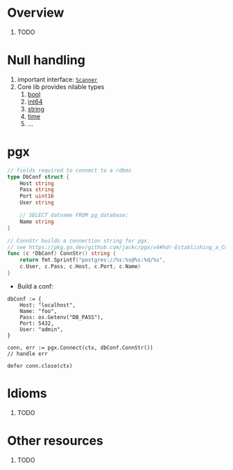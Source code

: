 # Overview
1. TODO


# Null handling
1. important interface: [`Scanner`](https://pkg.go.dev/database/sql#Scanner)
1. Core lib provides nilable types
    1. [bool](https://pkg.go.dev/database/sql#NullBool)
    1. [int64](https://pkg.go.dev/database/sql#NullInt64)
    1. [string](https://pkg.go.dev/database/sql#NullString)
    1. [time](https://pkg.go.dev/database/sql#NullTime)
    1. ...


# pgx
```go
// fields required to connect to a rdbms
type DbConf struct {
    Host string
    Pass string
    Port uint16
    User string

    // SELECT datname FROM pg_database;
    Name string
}

// ConnStr builds a connection string for pgx.
// see https://pkg.go.dev/github.com/jackc/pgx/v4#hdr-Establishing_a_Connection
func (c *DbConf) ConnStr() string {
    return fmt.Sprintf("postgres://%s:%s@%s:%d/%s",
    c.User, c.Pass, c.Host, c.Port, c.Name)
}
```
- Build a conf:
```
dbConf := {
    Host: "localhost",
    Name: "foo",
    Pass: os.Getenv("DB_PASS"),
    Port: 5432,
    User: "admin",
}

conn, err := pgx.Connect(ctx, dbConf.ConnStr())
// handle err

defer conn.close(ctx)
```


# Idioms
1. TODO

# Other resources
1. TODO
